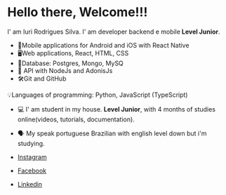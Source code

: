 # Hello there, Welcome!!!

 I' am Iuri Rodrigues Silva. I' am developer backend e mobile<strong> Level Junior</strong>.

- 📱Mobile applications for Android and iOS with React Native
- 🖥Web applications, React, HTML, CSS
- 🎲Database: Postgres, Mongo, MySQ
- 📡 API with NodeJs and AdonisJs
- 🛠Git and GitHub

 💡Languages of programming: Python, JavaScript (TypeScript)

- 💻 I' am student in my house. <strong> Level Junior</strong>, with 4 months of studies online(videos, tutorials, documentation).
- 🗣 My speak portuguese Brazilian with english level down but i'm studying.

- [Instagram](https://www.instagram.com/iurir_rds/)
- [Facebook](https://www.facebook.com/iuri.rd.92)
- [Linkedin](https://www.linkedin.com/in/iuri-silva-ab2296211)
